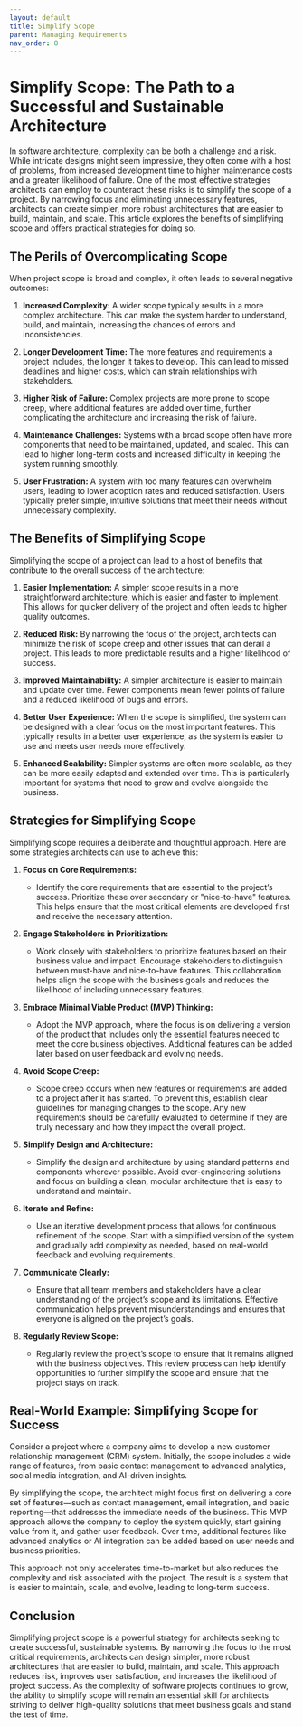 ```yaml
---
layout: default
title: Simplify Scope
parent: Managing Requirements
nav_order: 8
---
```

# Simplify Scope: The Path to a Successful and Sustainable Architecture

In software architecture, complexity can be both a challenge and a risk. While intricate designs might seem impressive, they often come with a host of problems, from increased development time to higher maintenance costs and a greater likelihood of failure. One of the most effective strategies architects can employ to counteract these risks is to simplify the scope of a project. By narrowing focus and eliminating unnecessary features, architects can create simpler, more robust architectures that are easier to build, maintain, and scale. This article explores the benefits of simplifying scope and offers practical strategies for doing so.

## The Perils of Overcomplicating Scope

When project scope is broad and complex, it often leads to several negative outcomes:

1. **Increased Complexity:** A wider scope typically results in a more complex architecture. This can make the system harder to understand, build, and maintain, increasing the chances of errors and inconsistencies.

2. **Longer Development Time:** The more features and requirements a project includes, the longer it takes to develop. This can lead to missed deadlines and higher costs, which can strain relationships with stakeholders.

3. **Higher Risk of Failure:** Complex projects are more prone to scope creep, where additional features are added over time, further complicating the architecture and increasing the risk of failure.

4. **Maintenance Challenges:** Systems with a broad scope often have more components that need to be maintained, updated, and scaled. This can lead to higher long-term costs and increased difficulty in keeping the system running smoothly.

5. **User Frustration:** A system with too many features can overwhelm users, leading to lower adoption rates and reduced satisfaction. Users typically prefer simple, intuitive solutions that meet their needs without unnecessary complexity.

## The Benefits of Simplifying Scope

Simplifying the scope of a project can lead to a host of benefits that contribute to the overall success of the architecture:

1. **Easier Implementation:** A simpler scope results in a more straightforward architecture, which is easier and faster to implement. This allows for quicker delivery of the project and often leads to higher quality outcomes.

2. **Reduced Risk:** By narrowing the focus of the project, architects can minimize the risk of scope creep and other issues that can derail a project. This leads to more predictable results and a higher likelihood of success.

3. **Improved Maintainability:** A simpler architecture is easier to maintain and update over time. Fewer components mean fewer points of failure and a reduced likelihood of bugs and errors.

4. **Better User Experience:** When the scope is simplified, the system can be designed with a clear focus on the most important features. This typically results in a better user experience, as the system is easier to use and meets user needs more effectively.

5. **Enhanced Scalability:** Simpler systems are often more scalable, as they can be more easily adapted and extended over time. This is particularly important for systems that need to grow and evolve alongside the business.

## Strategies for Simplifying Scope

Simplifying scope requires a deliberate and thoughtful approach. Here are some strategies architects can use to achieve this:

1. **Focus on Core Requirements:**
   - Identify the core requirements that are essential to the project’s success. Prioritize these over secondary or "nice-to-have" features. This helps ensure that the most critical elements are developed first and receive the necessary attention.

2. **Engage Stakeholders in Prioritization:**
   - Work closely with stakeholders to prioritize features based on their business value and impact. Encourage stakeholders to distinguish between must-have and nice-to-have features. This collaboration helps align the scope with the business goals and reduces the likelihood of including unnecessary features.

3. **Embrace Minimal Viable Product (MVP) Thinking:**
   - Adopt the MVP approach, where the focus is on delivering a version of the product that includes only the essential features needed to meet the core business objectives. Additional features can be added later based on user feedback and evolving needs.

4. **Avoid Scope Creep:**
   - Scope creep occurs when new features or requirements are added to a project after it has started. To prevent this, establish clear guidelines for managing changes to the scope. Any new requirements should be carefully evaluated to determine if they are truly necessary and how they impact the overall project.

5. **Simplify Design and Architecture:**
   - Simplify the design and architecture by using standard patterns and components wherever possible. Avoid over-engineering solutions and focus on building a clean, modular architecture that is easy to understand and maintain.

6. **Iterate and Refine:**
   - Use an iterative development process that allows for continuous refinement of the scope. Start with a simplified version of the system and gradually add complexity as needed, based on real-world feedback and evolving requirements.

7. **Communicate Clearly:**
   - Ensure that all team members and stakeholders have a clear understanding of the project’s scope and its limitations. Effective communication helps prevent misunderstandings and ensures that everyone is aligned on the project’s goals.

8. **Regularly Review Scope:**
   - Regularly review the project’s scope to ensure that it remains aligned with the business objectives. This review process can help identify opportunities to further simplify the scope and ensure that the project stays on track.

## Real-World Example: Simplifying Scope for Success

Consider a project where a company aims to develop a new customer relationship management (CRM) system. Initially, the scope includes a wide range of features, from basic contact management to advanced analytics, social media integration, and AI-driven insights.

By simplifying the scope, the architect might focus first on delivering a core set of features—such as contact management, email integration, and basic reporting—that addresses the immediate needs of the business. This MVP approach allows the company to deploy the system quickly, start gaining value from it, and gather user feedback. Over time, additional features like advanced analytics or AI integration can be added based on user needs and business priorities.

This approach not only accelerates time-to-market but also reduces the complexity and risk associated with the project. The result is a system that is easier to maintain, scale, and evolve, leading to long-term success.

## Conclusion

Simplifying project scope is a powerful strategy for architects seeking to create successful, sustainable systems. By narrowing the focus to the most critical requirements, architects can design simpler, more robust architectures that are easier to build, maintain, and scale. This approach reduces risk, improves user satisfaction, and increases the likelihood of project success. As the complexity of software projects continues to grow, the ability to simplify scope will remain an essential skill for architects striving to deliver high-quality solutions that meet business goals and stand the test of time.